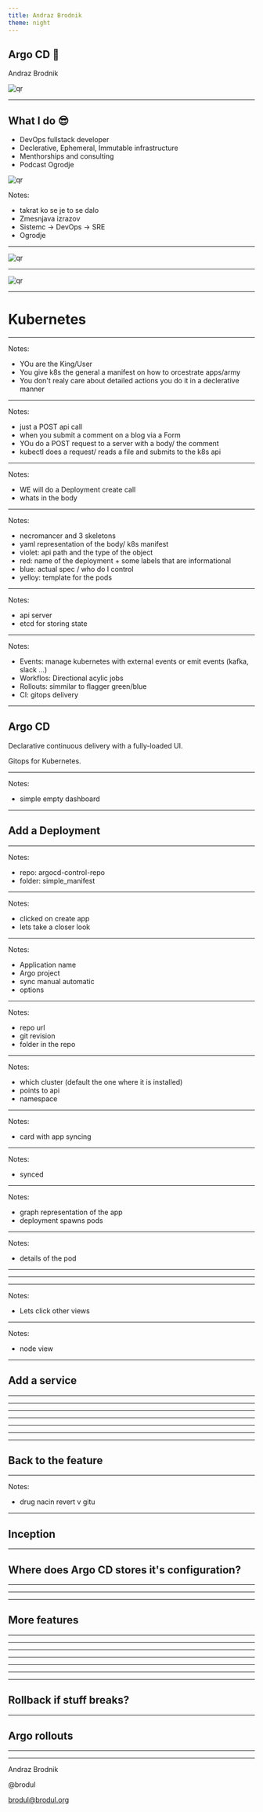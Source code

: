 ```yaml
---
title: Andraz Brodnik
theme: night
---
```


## Argo CD 🐙

Andraz Brodnik

![qr](./img/frame.png)

---

## What I do 😎

- DevOps fullstack developer
- Declerative, Ephemeral, Immutable infrastructure
- Menthorships and consulting
- Podcast Ogrodje

![qr](./img/frame.png)


Notes:
- takrat ko se je to se dalo
- Zmesnjava izrazov
- Sistemc -> DevOps -> SRE
- Ogrodje

---

<!-- .slide: data-background="./img/tf1.png" data-background-size="contain" -->

![qr](./img/frame.png)


---

<!-- .slide: data-background="./img/tf2.png" data-background-size="contain" -->

![qr](./img/frame.png)


---

# Kubernetes

---

<!-- .slide: data-background="./img/give.jpg" data-background-size="contain" -->

Notes:
- YOu are the King/User
- You give k8s the general a manifest on how to orcestrate apps/army
- You don't realy care about detailed actions you do it in a declerative manner

---

<!-- .slide: data-background="./img/post.png" data-background-size="contain" -->

Notes:
- just a POST api call
- when you submit a comment on a blog via a Form
- YOu do a POST request to a server with a body/ the comment
- kubectl does a request/ reads a file and submits to the k8s api

---

<!-- .slide: data-background="./img/api.png" data-background-size="contain" -->

Notes:
- WE will do a Deployment create call
- whats in the body

---

<!-- .slide: data-background="./img/deployment.png" data-background-size="contain" -->

Notes:
- necromancer and 3 skeletons
- yaml representation of the body/ k8s manifest
- violet: api path and the type of the object
- red: name of the deployment + some labels that are informational
- blue: actual spec / who do I control
- yelloy: template for the pods

---

<!-- .slide: data-background="./img/k8s.png" data-background-size="contain" -->

Notes:
- api server
- etcd for storing state

---

<!-- .slide: data-background="./img/argo.png" data-background-size="contain" -->

Notes:
- Events: manage kubernetes with external events or emit events (kafka, slack ...)
- Workflos: Directional acylic jobs
- Rollouts: simmilar to flagger green/blue
- CI: gitops delivery

---

## Argo CD

Declarative continuous delivery with a fully-loaded UI.

Gitops for Kubernetes.

---

<!-- .slide: data-background="./img/dash.png" data-background-size="contain" -->

Notes:
- simple empty dashboard

---

## Add a Deployment

---

<!-- .slide: data-background="./img/github.png" data-background-size="contain" -->

Notes:
- repo: argocd-control-repo
- folder: simple_manifest

---
<!-- .slide: data-background="./img/create.png" data-background-size="contain" -->

Notes:
- clicked on create app
- lets take a closer look


---
<!-- .slide: data-background="./img/general.png" data-background-size="contain" -->

Notes:
- Application name
- Argo project
- sync manual automatic
- options

---
<!-- .slide: data-background="./img/source.png" data-background-size="contain" -->

Notes:
- repo url
- git revision
- folder in the repo

---
<!-- .slide: data-background="./img/destination.png" data-background-size="contain" -->

Notes:
- which cluster (default the one where it is installed)
- points to api
- namespace

---
<!-- .slide: data-background="./img/card1.png" data-background-size="contain" -->

Notes:
- card with app syncing
---
<!-- .slide: data-background="./img/card2.png" data-background-size="contain" -->
Notes:
- synced

---
<!-- .slide: data-background="./img/graph.png" data-background-size="contain" -->

Notes:
- graph representation of the app
- deployment spawns pods

---
<!-- .slide: data-background="./img/pod1.png" data-background-size="contain" -->

Notes:
- details of the pod

---
<!-- .slide: data-background="./img/events.png" data-background-size="contain" -->

---
<!-- .slide: data-background="./img/logs1.png" data-background-size="contain" -->


---
<!-- .slide: data-background="./img/graph.png" data-background-size="contain" -->

Notes:
- Lets click other views

---
<!-- .slide: data-background="./img/node.png" data-background-size="contain" -->

Notes:
- node view


---

## Add a service

---

<!-- .slide: data-background="./img/gpt.png" data-background-size="contain" -->

---
<!-- .slide: data-background="./img/git.png" data-background-size="contain" -->

---
<!-- .slide: data-background="./img/card3.png" data-background-size="contain" -->

---
<!-- .slide: data-background="./img/network.png" data-background-size="contain" -->

---
<!-- .slide: data-background="./img/web.png" data-background-size="contain" -->
---

<!-- .slide: data-background="./img/logs2.png" data-background-size="contain" -->

---

## Back to the feature

---

<!-- .slide: data-background="./img/rollback.png" data-background-size="contain" -->

Notes:

- drug nacin revert v gitu

---

## Inception

---

## Where does Argo CD stores it's configuration?

---

<!-- .slide: data-background="./img/inception.png" data-background-size="contain" -->

---

<!-- .slide: data-background="./img/inception2.png" data-background-size="contain" -->

---

## More features

---

<!-- .slide: data-background="./img/helm.png" data-background-size="contain" -->

---

<!-- .slide: data-background="./img/tools.png" data-background-size="contain" -->

---

<!-- .slide: data-background="./img/argocd_architecture.png" data-background-size="contain" -->

---

<!-- .slide: data-background="./img/gpg.png" data-background-size="contain" -->

---

<!-- .slide: data-background="./img/auth.png" data-background-size="contain" -->

---

<!-- .slide: data-background="./img/perm.png" data-background-size="contain" -->

---

## Rollback if stuff breaks?

---

## Argo rollouts

---

<!-- .slide: data-background="./img/rollouts.png" data-background-size="contain" -->

---

Andraz Brodnik

@brodul

brodul@brodul.org
